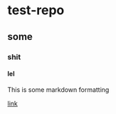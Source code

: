 # test-repo

## some

### shit

#### lel

This is some markdown formatting

[link](https://google.com)
